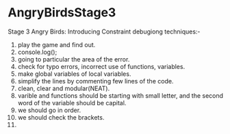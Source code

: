 # AngryBirdsStage3
Stage 3 Angry Birds: Introducing Constraint
debugiong techniques:-
1. play the game and find out.
2. console.log();
3. going to particular the area of the error.
4. check for typo errors, incorrect use of functions, variables.
5. make global variables of local variables.
6. simplify the lines by commenting few lines of the code.
7. clean, clear and modular(NEAT).
8. varible and functions should be starting with small letter, and the second word of the variable should be capital.
9. we should go in order.
10. we should check the brackets.
11. 